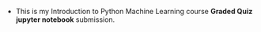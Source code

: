 * This is my Introduction to Python Machine Learning course __Graded Quiz jupyter notebook__ submission.
